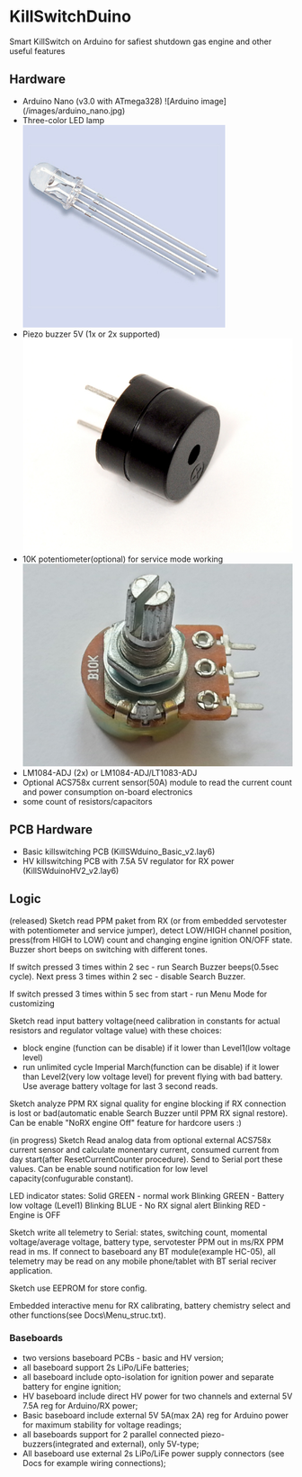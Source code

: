# KillSwitchDuino
Smart KillSwitch on Arduino for safiest shutdown gas engine and other useful features
## Hardware
- Arduino Nano (v3.0 with ATmega328) ![Arduino image] (/images/arduino_nano.jpg)
- Three-color LED lamp     ![Three_lolorLED image](/images/Three_Color_LED_Lamp.jpg)
- Piezo buzzer 5V (1x or 2x supported)    ![Buzzer image](/images/buzzer.jpg)
- 10K potentiometer(optional)  for service mode working      ![Potentiometer image](/images/potentiometer-10k.jpg)
- LM1084-ADJ (2x) or LM1084-ADJ/LT1083-ADJ
- Optional ACS758x current sensor(50A) module to read the current count and power consumption on-board electronics
- some count of resistors/capacitors

## PCB Hardware
- Basic killswitching PCB (KillSWduino_Basic_v2.lay6)
- HV killswitching PCB with 7.5A 5V regulator for RX power (KillSWduinoHV2_v2.lay6)


## Logic
(released)
Sketch read PPM paket from RX (or from embedded servotester with potentiometer and service jumper), detect LOW/HIGH channel position, press(from HIGH to LOW) count and changing engine ignition ON/OFF state. Buzzer short beeps on switching with different tones.

If switch pressed 3 times within 2 sec - run Search Buzzer beeps(0.5sec cycle). Next press 3 times within 2 sec - disable Search Buzzer.

If switch pressed 3 times within 5 sec from start - run Menu Mode for customizing

Sketch read input battery voltage(need calibration in constants for actual resistors and regulator voltage value) with these choices:
- block engine (function can be disable) if it lower than Level1(low voltage level) 
- run unlimited cycle Imperial March(function can be disable) if it lower than Level2(very low voltage level) for prevent flying with bad battery. 
Use average battery voltage for last 3 second reads.

Sketch analyze PPM RX signal quality for engine blocking if RX connection is lost or bad(automatic enable Search Buzzer until PPM RX signal restore). Can be enable "NoRX engine Off" feature for hardcore users :)


(in progress)
Sketch Read analog data from optional external ACS758x current sensor and calculate monentary current, consumed current from day start(after ResetCurrentCounter procedure). Send to Serial port these values. Can be enable sound notification for low level capacity(confugurable constant).


LED indicator states:
Solid GREEN - normal work
Blinking GREEN - Battery low voltage (Level1) 
Blinking BLUE - No RX signal alert
Blinking RED - Engine is OFF

Sketch write all telemetry to Serial: states, switching count, momental voltage/average voltage, battery type, servotester PPM out in ms/RX PPM read in ms. If connect to baseboard any BT module(example HC-05), all telemetry may be read on any mobile phone/tablet with BT serial reciver application.

Sketch use EEPROM for store config.

Embedded interactive menu for RX calibrating, battery chemistry select and other functions(see Docs\Menu_struc.txt).


### Baseboards
- two versions baseboard PCBs - basic and HV version;
- all baseboard support 2s LiPo/LiFe batteries;
- all baseboard include opto-isolation for ignition power and separate battery for engine ignition;
- HV baseboard include direct HV power for two channels and external 5V 7.5A reg for Arduino/RX power;
- Basic baseboard include external 5V 5A(max 2A) reg for Arduino power for maximum stability for voltage readings;
- all baseboards support for 2 parallel connected piezo-buzzers(integrated and external), only 5V-type;
- All baseboard use external 2s LiPo/LiFe power supply connectors (see Docs for example wiring connections);
